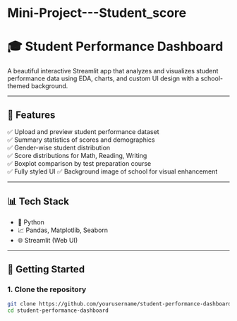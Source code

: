# Mini-Project---Student_score

# 🎓 Student Performance Dashboard

A beautiful interactive Streamlit app that analyzes and visualizes student performance data using EDA, charts, and custom UI design with a school-themed background.

---

## 📌 Features

✅ Upload and preview student performance dataset  
✅ Summary statistics of scores and demographics  
✅ Gender-wise student distribution  
✅ Score distributions for Math, Reading, Writing  
✅ Boxplot comparison by test preparation course  
✅ Fully styled UI
✅ Background image of school for visual enhancement  

---

## 📊 Tech Stack

- 🐍 Python
- 📈 Pandas, Matplotlib, Seaborn
- 🌐 Streamlit (Web UI)


---

## 🚀 Getting Started

### 1. Clone the repository

```bash
git clone https://github.com/yourusername/student-performance-dashboard.git
cd student-performance-dashboard

